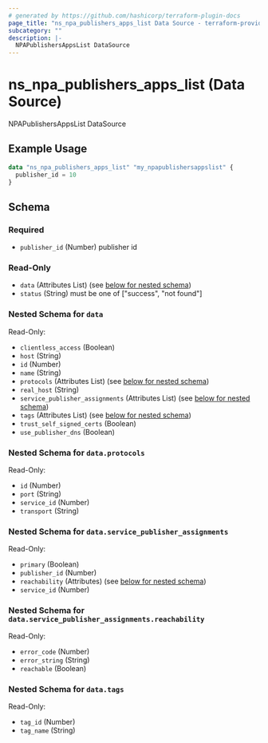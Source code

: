 ```yaml
---
# generated by https://github.com/hashicorp/terraform-plugin-docs
page_title: "ns_npa_publishers_apps_list Data Source - terraform-provider-ns"
subcategory: ""
description: |-
  NPAPublishersAppsList DataSource
---
```


# ns_npa_publishers_apps_list (Data Source)

NPAPublishersAppsList DataSource

## Example Usage

```terraform
data "ns_npa_publishers_apps_list" "my_npapublishersappslist" {
  publisher_id = 10
}
```

<!-- schema generated by tfplugindocs -->
## Schema

### Required

- `publisher_id` (Number) publisher id

### Read-Only

- `data` (Attributes List) (see [below for nested schema](#nestedatt--data))
- `status` (String) must be one of ["success", "not found"]

<a id="nestedatt--data"></a>
### Nested Schema for `data`

Read-Only:

- `clientless_access` (Boolean)
- `host` (String)
- `id` (Number)
- `name` (String)
- `protocols` (Attributes List) (see [below for nested schema](#nestedatt--data--protocols))
- `real_host` (String)
- `service_publisher_assignments` (Attributes List) (see [below for nested schema](#nestedatt--data--service_publisher_assignments))
- `tags` (Attributes List) (see [below for nested schema](#nestedatt--data--tags))
- `trust_self_signed_certs` (Boolean)
- `use_publisher_dns` (Boolean)

<a id="nestedatt--data--protocols"></a>
### Nested Schema for `data.protocols`

Read-Only:

- `id` (Number)
- `port` (String)
- `service_id` (Number)
- `transport` (String)


<a id="nestedatt--data--service_publisher_assignments"></a>
### Nested Schema for `data.service_publisher_assignments`

Read-Only:

- `primary` (Boolean)
- `publisher_id` (Number)
- `reachability` (Attributes) (see [below for nested schema](#nestedatt--data--service_publisher_assignments--reachability))
- `service_id` (Number)

<a id="nestedatt--data--service_publisher_assignments--reachability"></a>
### Nested Schema for `data.service_publisher_assignments.reachability`

Read-Only:

- `error_code` (Number)
- `error_string` (String)
- `reachable` (Boolean)



<a id="nestedatt--data--tags"></a>
### Nested Schema for `data.tags`

Read-Only:

- `tag_id` (Number)
- `tag_name` (String)


